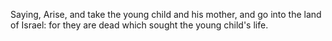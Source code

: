 Saying, Arise, and take the young child and his mother, and go into the land of Israel: for they are dead which sought the young child's life.
